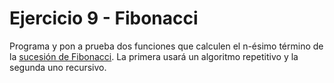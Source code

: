 # Ejercicio 9 - Fibonacci

Programa y pon a prueba dos funciones que calculen el n-ésimo término de la [sucesión de Fibonacci](https://es.wikipedia.org/wiki/Sucesión_de_Fibonacci). La primera usará un algoritmo repetitivo y la segunda uno recursivo.
